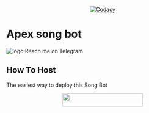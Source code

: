 <p align="center">
    <a href="https://app.codacy.com/manual/mr-dark-prince/alexasongbot/dashboard"> <img src="https://img.shields.io/codacy/grade/4d58f2a402b54aed8a7d95f7add45a81?color=brightgreen&logo=codacy&logoColor=green&style=for-the-badge" alt="Codacy" /></a>
</p>

# Apex song bot
![logo](https://telegra.ph/file/dbed7ae52ae9e91261abc.jpg)
Reach me on Telegram 

## How To Host
The easiest way to deploy this Song Bot
<p align="center"><a href="https://heroku.com/deploy?template=https://github.com/MR-SHRLCK/Alexa"> <img src="https://img.shields.io/badge/Deploy%20To%20Heroku-blueviolet?style=for-the-badge&logo=heroku" width="210" height="34.45"/></a></p>
